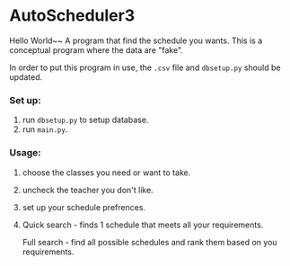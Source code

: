 # AutoScheduler3

Hello World~~
A program that find the schedule you wants. This is a conceptual program where the data are "fake".

In order to put this program in use, the `.csv` file and `dbsetup.py` should be updated.

### Set up:
1. run `dbsetup.py` to setup database.
2. run `main.py`.

### Usage:
1. choose the classes you need or want to take.
2. uncheck the teacher you don't like.
3. set up your schedule prefrences.
4. Quick search - finds 1 schedule that meets all your requirements.

   Full search - find all possible schedules and rank them based on you requirements.
